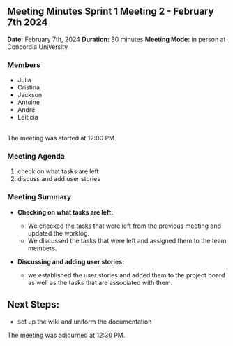 ## Meeting Minutes Sprint 1 Meeting 2 - February 7th 2024

**Date:** February 7th, 2024
**Duration:** 30 minutes
**Meeting Mode:** in person at Concordia University

### Members
- Julia
- Cristina
- Jackson
- Antoine
- André
- Leiticia

<br>The meeting was started at 12:00 PM.

### Meeting Agenda

1. check on what tasks are left
2. discuss and add user stories

### Meeting Summary
- **Checking on what tasks are left:** 
  - We checked the tasks that were left from the previous meeting and updated the worklog.
  - We discussed the tasks that were left and assigned them to the team members.

- **Discussing and adding user stories:**
  - we established the user stories and added them to the project board as well as the tasks that are associated with them.


## Next Steps:
- set up the wiki and uniform the documentation

The meeting was adjourned at 12:30 PM.


